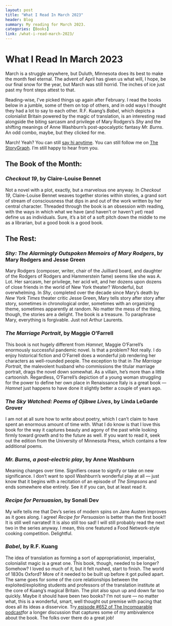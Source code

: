 ```yaml
---
layout: post
title: "What I Read In March 2023" 
header: Blog
summary: My reading for March 2023.
categories: [Books]
link: /what-i-read-march-2023/
---
```

# What I Read In March 2023
March is a struggle anywhere, but Duluth, Minnesota does its best to make the month feel eternal. The advent of April has given us what will, I hope, be our final snow for the year, but March was still horrid. The inches of ice just past my front steps attest to that. 

Reading-wise, I’ve picked things up again after February. I read the books below in a jumble, some of them on top of others, and in odd ways I thought they had a lot to say to each other. R.F. Kuang’s *Babel*, which depicts a colonialist Britain powered by the magic of translation, is an interesting read alongside the biting sarcasm and privilege of Mary Rodgers’s *Shy* and the shifting meanings of Anne Washburn’s post-apocalyptic fantasy *Mr. Burns*. An odd combo, maybe, but they clicked for me. 

March! Yeah? You can still [say hi anytime](https://turnofthepage.blog/about/). You can still follow me on [The StoryGraph](https://app.thestorygraph.com/profile/wishfulwriting). I’m still happy to hear from you.

## The Book of the Month:
### *Checkout 19*, by Claire-Louise Bennet
Not a novel with a plot, exactly, but a marvelous one anyway. In *Checkout 19*, Claire-Louise Bennet weaves together stories within stories, a grand sort of stream of consciousness that dips in and out of the work written by her central character. Threaded through the book is an obsession with reading, with the ways in which what we have (and haven’t or haven’t *yet*) read define us as individuals. Sure, it’s a bit of a soft pitch down the middle to me as a librarian, but a good book is a good book.

## The Rest:
### *Shy: The Alarmingly Outspoken Memoirs of Mary Rodgers*, by Mary Rodgers and Jesse Green
Mary Rodgers (composer, writer, chair of the Juilliard board, and daughter of the Rodgers of Rodgers and Hammerstein fame) seems like she was A. Lot. Her sarcasm, her privilege, her acid wit, and her dozens upon dozens of close friends in the world of New York theater? Wonderful, but overwhelming. In *Shy*, completed over the decade since Mary’s death by *New York Times* theater critic Jesse Green, Mary tells story after story after story, sometimes in chronological order, sometimes with an organizing theme, sometimes apparently at random. No matter the mess of the thing, though, the stories are a delight. The book is a treasure. To paraphrase Mary, everything is forgivable. Just not Arthur Laurents. 
### *The Marriage Portrait*, by Maggie O’Farrell
This book is not hugely different from *Hamnet*, Maggie O’Farrell’s enormously successful pandemic novel. Is that a problem? Not really. I do enjoy historical fiction and O’Farrell does a wonderful job rendering her characters as well-rounded people. The exception to that in *The Marriage Portrait*, the malevolent husband who commissions the titular marriage portrait, drags the novel down somewhat. As a villain, he’s more than a little cartoonish. Regardless, O’Farrell’s depiction of a young woman struggling for the power to define her own place in Renaissance Italy is a great book — *Hamnet* just happens to have done it slightly better a couple of years ago. 
### *The Sky Watched: Poems of Ojibwe Lives*, by Linda LeGarde Grover
I am not at all sure how to write about poetry, which I can’t claim to have spent an enormous amount of time with. What I do know is that I love this book for the way it captures beauty and agony of the past while looking firmly toward growth and to the future as well. If you want to read it, seek out the edition from the University of Minnesota Press, which contains a few additional poems. 
### *Mr. Burns, a post-electric play*, by Anne Washburn
Meaning changes over time. Signifiers cease to signify or take on new significance. I don’t want to spoil Washburn’s wonderful play at all — just know that it begins with a recitation of an episode of *The Simpsons* and ends somewhere else entirely. See it if you can, but at least read it.
### *Recipe for Persuasion*, by Sonali Dev
My wife tells me that Dev’s series of modern spins on Jane Austen improves as it goes along. I agree! *Recipe for Persuasion* is better than the first book!! It is still well narrated! It is also still too sad! I will still probably read the next two in the series anyway. I mean, this one featured a Food Network-style cooking competition. Delightful.
### *Babel*, by R.F. Kuang
The idea of translation as forming a sort of appropriationist, imperialist, colonialist magic is a great one. This book, though, needed to be longer? Somehow? I loved so much of it, but it felt rushed, start to finish. The world of 1830s Oxford? More of it needed to be built up before it got pulled apart. The same goes for some of the core relationships between the exploited/exploiting students and professors of the translation institute at the core of Kuang’s magical Britain. The plot also spun up and down far too quickly. Maybe it should have been two books? I’m not sure — no matter what, this is a wonderful, smart, well thought out premise with pacing that does all its ideas a disservice. Try[ episode #652 of The Incomparable podcast](https://www.theincomparable.com/theincomparable/652/)for a longer discussion that captures some of my ambivalence about the book. The folks over there do a great job!




